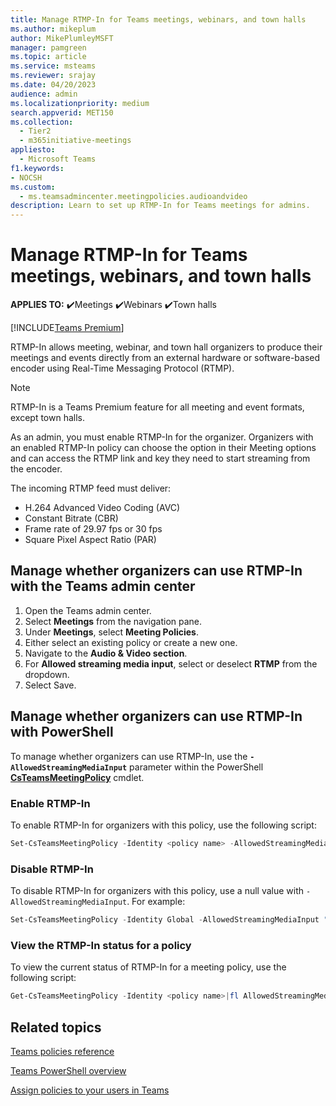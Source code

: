 ```yaml
---
title: Manage RTMP-In for Teams meetings, webinars, and town halls
ms.author: mikeplum
author: MikePlumleyMSFT
manager: pamgreen
ms.topic: article
ms.service: msteams
ms.reviewer: srajay
ms.date: 04/20/2023
audience: admin
ms.localizationpriority: medium
search.appverid: MET150
ms.collection: 
  - Tier2
  - m365initiative-meetings
appliesto: 
  - Microsoft Teams
f1.keywords:
- NOCSH
ms.custom: 
  - ms.teamsadmincenter.meetingpolicies.audioandvideo
description: Learn to set up RTMP-In for Teams meetings for admins.
---
```


# Manage RTMP-In for Teams meetings, webinars, and town halls

**APPLIES TO:** ✔️Meetings ✔️Webinars ✔️Town halls

[!INCLUDE[Teams Premium](includes/teams-premium-ecm.md)]

RTMP-In allows meeting, webinar, and town hall organizers to produce their meetings and events directly from an external hardware or software-based encoder using Real-Time Messaging Protocol (RTMP).

> [!NOTE]
> RTMP-In is a Teams Premium feature for all meeting and event formats, except town halls.

As an admin, you must enable RTMP-In for the organizer. Organizers with an enabled RTMP-In policy can choose the option in their Meeting options and can access the RTMP link and key they need to start streaming from the encoder.

The incoming RTMP feed must deliver:  

- H.264 Advanced Video Coding (AVC)
- Constant Bitrate (CBR)
- Frame rate of 29.97 fps or 30 fps
- Square Pixel Aspect Ratio (PAR)

## Manage whether organizers can use RTMP-In with the Teams admin center

1. Open the Teams admin center.
2. Select **Meetings** from the navigation pane.
3. Under **Meetings**, select **Meeting Policies**.
4. Either select an existing policy or create a new one.
5. Navigate to the **Audio & Video section**.
6. For **Allowed streaming media input**, select or deselect **RTMP** from the dropdown.
7. Select Save.

## Manage whether organizers can use RTMP-In with PowerShell

To manage whether organizers can use RTMP-In, use the **`-AllowedStreamingMediaInput`** parameter within the PowerShell [**CsTeamsMeetingPolicy**](/powershell/module/skype/set-csteamsmeetingpolicy) cmdlet.

### Enable RTMP-In

To enable RTMP-In for organizers with this policy, use the following script:

```powershell
Set-CsTeamsMeetingPolicy -Identity <policy name> -AllowedStreamingMediaInput "RTMP"  
```

### Disable RTMP-In

To disable RTMP-In for organizers with this policy, use a null value with `-AllowedStreamingMediaInput`. For example:

```powershell
Set-CsTeamsMeetingPolicy -Identity Global -AllowedStreamingMediaInput ""
```

### View the RTMP-In status for a policy

To view the current status of RTMP-In for a meeting policy, use the following script:

```PowerShell
Get-CsTeamsMeetingPolicy -Identity <policy name>|fl AllowedStreamingMediaInput
```

## Related topics

[Teams policies reference](settings-policies-reference.md#audio--video)

[Teams PowerShell overview](teams-powershell-overview.md)

[Assign policies to your users in Teams](policy-assignment-overview.md)

